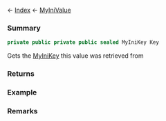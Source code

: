 ← [Index](Api-Index) ← [MyIniValue](VRage.Game.ModAPI.Ingame.Utilities.MyIniValue)

### Summary

```csharp
private public private public sealed MyIniKey Key
```

Gets the [MyIniKey](VRage.Game.ModAPI.Ingame.Utilities.MyIniKey) this value was retrieved from

### Returns

### Example

### Remarks

